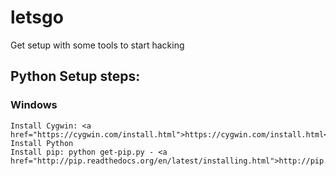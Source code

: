 letsgo
======

Get setup with some tools to start hacking

## Python Setup steps:
  ### Windows
    Install Cygwin: <a href="https://cygwin.com/install.html">https://cygwin.com/install.html</a>
    Install Python
    Install pip: python get-pip.py - <a href="http://pip.readthedocs.org/en/latest/installing.html">http://pip.readthedocs.org/en/latest/installing.html</a>
